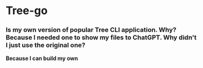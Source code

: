 # Tree-go
### Is my own version of popular Tree CLI application. Why? Because I needed one to show my files to ChatGPT. Why didn't I just use the original one?
**Because I can build my own**
